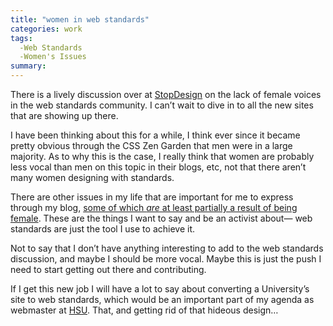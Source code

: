 ```yaml
---
title: "women in web standards"
categories: work
tags:
  -Web Standards
  -Women's Issues
summary: 
---
```

<p>There is a lively discussion over at <a href="http://www.stopdesign.com/log/2003/12/05/women.html">StopDesign</a> on the lack of female voices in the web standards community.  I can&#8217;t wait to dive in to all the new sites that are showing up there.</p><p>I have been thinking about this for a while, I think ever since it became pretty obvious through the <span class="caps">CSS</span> Zen Garden that men were in a large majority.  As to why this is the case, I really think that women are probably less vocal than men  on this topic in their blogs, etc, not that there aren&#8217;t many women designing with standards.</p><p>There are other issues in my life that are important for me to express through my blog, <a href="http://www.doingfine.org/blog/archives/000003.html">some of which <em>are</em> at least partially a result of being female</a>.  These are the things I want to say and be an activist about&#8212; web standards are just the tool I use to achieve it.</p><p>Not to say that I don&#8217;t have anything interesting to add to the web standards discussion, and maybe I should be more vocal.  Maybe this is just the push I need to start getting out there and contributing.  </p><p>If I get this new job I will have a lot to say about converting a University&#8217;s site to web standards, which would be an important part of my agenda as webmaster at <a href="http://www.humboldt.edu"><span class="caps">HSU</span></a>.  That, and getting rid of that hideous design&#8230;</p>
